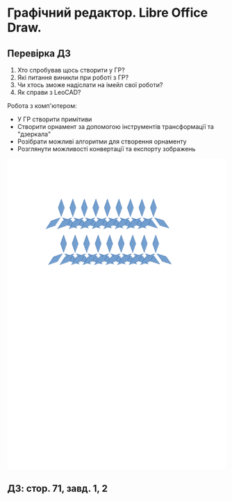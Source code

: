 # Графічний редактор. Libre Office Draw.

## Перевірка ДЗ
1. Хто спробував щось створити у ГР?
2. Які питання виникли при роботі з ГР?
3. Чи хтось зможе надіслати на імейл свої роботи?
4. Як справи з LeoCAD?

Робота з комп'ютером:
- У ГР створити примітиви
- Створити орнамент за допомогою інструментів трансформації та "дзеркала"
- Розібрати можливі алгоритми для створення орнаменту
- Розглянути можливості конвертації та експорту зображень

![mitz](./../img/mitz.png)

## ДЗ: стор. 71, завд. 1, 2